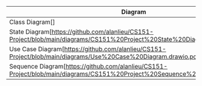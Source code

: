 |Diagram|Description|
|-------|-----------|
|Class Diagram[]|              |
|State Diagram[https://github.com/alanlieu/CS151-Project/blob/main/diagrams/CS151%20Project%20State%20Diagram.drawio.pdf]|              |
|Use Case Diagram[https://github.com/alanlieu/CS151-Project/blob/main/diagrams/Use%20Case%20Diagram.drawio.pdf]|           |
|Sequence Diagram[https://github.com/alanlieu/CS151-Project/blob/main/diagrams/CS151%20Project%20Sequence%20Diagram.drawio.pdf]|           |
